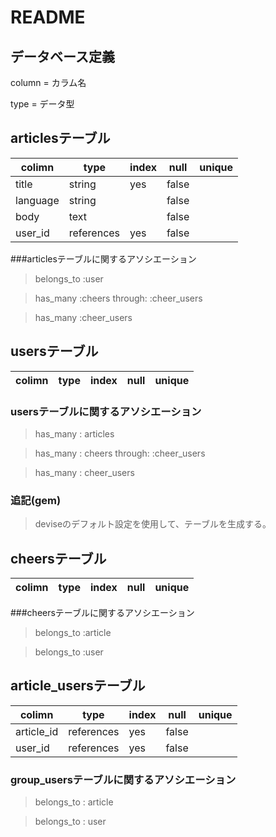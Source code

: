 # README

## データベース定義

column = カラム名

type = データ型




## articlesテーブル


|colimn   | type      |index| null| unique|
|---------|-----------|------|-----|-------|
| title   | string    | yes  |false|       |
| language | string    |      |false|       |
| body    | text      |      |false|       |
| user_id | references| yes  |false|       |

###articlesテーブルに関するアソシエーション
> belongs_to :user

> has_many :cheers through: :cheer_users

> has_many :cheer_users




## usersテーブル

| colimn  | type   | index| null| unique|
|---------|--------|------|-----|-------|


### usersテーブルに関するアソシエーション
> has_many : articles

> has_many : cheers through: :cheer_users

> has_many : cheer_users

### 追記(gem)

> deviseのデフォルト設定を使用して、テーブルを生成する。



## cheersテーブル

| colimn    | type       | index| null| unique|
|-----------|------------|------|-----|-------|


###cheersテーブルに関するアソシエーション

> belongs_to :article

> belongs_to :user





## article_usersテーブル


| colimn    | type       | index| null| unique|
|-----------|------------|------|-----|-------|
| article_id| references | yes |false|       |
| user_id   | references | yes |false|       |

### group_usersテーブルに関するアソシエーション

> belongs_to : article

> belongs_to : user
